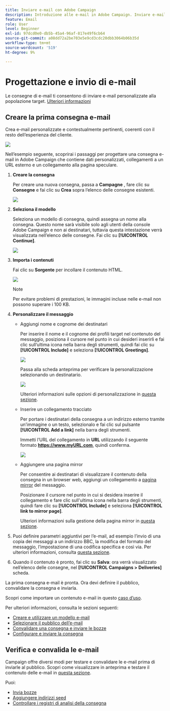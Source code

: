 ```yaml
---
title: Inviare e-mail con Adobe Campaign
description: Introduzione alle e-mail in Adobe Campaign. Inviare e-mail personalizzate a una popolazione target.
feature: Email
role: User
level: Beginner
exl-id: 97dcd0e0-db5b-45a4-96af-817e49f6cb64
source-git-commit: a08dd72a2be703e5e9cd3cdc20dbb3064b06b35d
workflow-type: tm+mt
source-wordcount: '519'
ht-degree: 9%

---
```


# Progettazione e invio di e-mail

Le consegne di e-mail ti consentono di inviare e-mail personalizzate alla popolazione target. [Ulteriori informazioni](../send/send.md)

## Creare la prima consegna e-mail

Crea e-mail personalizzate e contestualmente pertinenti, coerenti con il resto dell’esperienza del cliente.

![](assets/new-email-content.png)


Nell’esempio seguente, scoprirai i passaggi per progettare una consegna e-mail in Adobe Campaign che contiene dati personalizzati, collegamenti a un URL esterno e un collegamento alla pagina speculare.

1. **Creare la consegna**

   Per creare una nuova consegna, passa a **Campagne** , fare clic su **Consegne** e fai clic su **Crea** sopra l’elenco delle consegne esistenti.

   ![](assets/delivery_step_1.png)

1. **Seleziona il modello**

   Seleziona un modello di consegna, quindi assegna un nome alla consegna. Questo nome sarà visibile solo agli utenti della console Adobe Campaign e non ai destinatari, tuttavia questa intestazione verrà visualizzata nell’elenco delle consegne. Fai clic su **[!UICONTROL Continue]**.

   ![](assets/dce_delivery_model.png)

1. **Importa i contenuti**

   Fai clic su **Sorgente** per incollare il contenuto HTML.

   ![](assets/paste-content.png)

   >[!NOTE]
   >
   >Per evitare problemi di prestazioni, le immagini incluse nelle e-mail non possono superare i 100 KB.

1. **Personalizzare il messaggio**

   * Aggiungi nome e cognome dei destinatari

     Per inserire il nome e il cognome dei profili target nel contenuto del messaggio, posiziona il cursore nel punto in cui desideri inserirli e fai clic sull’ultima icona nella barra degli strumenti, quindi fai clic su **[!UICONTROL Include]** e seleziona **[!UICONTROL Greetings]**.

     ![](assets/include-greetings.png)

     Passa alla scheda anteprima per verificare la personalizzazione selezionando un destinatario.

     ![](assets/perso-check.png)

     Ulteriori informazioni sulle opzioni di personalizzazione in [questa sezione](personalize.md).

   * Inserire un collegamento tracciato

     Per portare i destinatari della consegna a un indirizzo esterno tramite un’immagine o un testo, selezionalo e fai clic sul pulsante **[!UICONTROL Add a link]** nella barra degli strumenti.

     Immetti l’URL del collegamento in **URL** utilizzando il seguente formato **https://www.myURL.com**, quindi conferma.

     ![](assets/add-a-link.png)

   * Aggiungere una pagina mirror

     Per consentire ai destinatari di visualizzare il contenuto della consegna in un browser web, aggiungi un collegamento a [pagina mirror](mirror-page.md) del messaggio.

     Posizionare il cursore nel punto in cui si desidera inserire il collegamento e fare clic sull&#39;ultima icona nella barra degli strumenti, quindi fare clic su **[!UICONTROL Include]** e seleziona **[!UICONTROL link to mirror page]**.

     Ulteriori informazioni sulla gestione della pagina mirror in [questa sezione](mirror-page.md#link-to-mirror-page).

1. Puoi definire parametri aggiuntivi per l’e-mail, ad esempio l’invio di una copia dei messaggi a un indirizzo BBC, la modifica del formato del messaggio, l’impostazione di una codifica specifica e così via. Per ulteriori informazioni, consulta [questa sezione](email-parameters.md).

1. Quando il contenuto è pronto, fai clic su **Salva**: ora verrà visualizzato nell’elenco delle consegne, nel **[!UICONTROL Campaigns > Deliveries]** scheda.

La prima consegna e-mail è pronta. Ora devi definire il pubblico, convalidare la consegna e inviarla.

Scopri come importare un contenuto e-mail in questo [caso d’uso](https://experienceleague.adobe.com/docs/campaign/automation/workflows/use-cases/deliveries/load-delivery-content.html).

Per ulteriori informazioni, consulta le sezioni seguenti:

<!--[Design an email in Campaign]-->
* [Creare e utilizzare un modello e-mail](../send/create-templates.md)
* [Selezionare il pubblico dell’e-mail](../audiences/gs-audiences.md)
* [Convalidare una consegna e inviare le bozze](preview-and-proof.md)
* [Configurare e inviare la consegna](configure-and-send.md)

## Verifica e convalida le e-mail

Campaign offre diversi modi per testare e convalidare le e-mail prima di inviarle al pubblico. Scopri come visualizzare in anteprima e testare il contenuto delle e-mail in [questa sezione](../send/preview-and-proof.md).

Puoi:

* [Invia bozze](preview-and-proof.md)
* [Aggiungere indirizzi seed](../audiences/test-profiles.md)
* [Controllare i registri di analisi della consegna](delivery-analysis.md)

